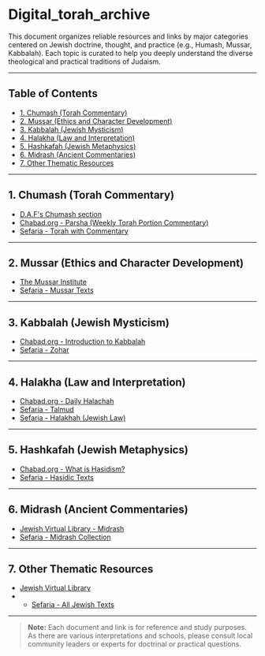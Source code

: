 # Digital_torah_archive

This document organizes reliable resources and links by major categories centered on Jewish doctrine, thought, and practice (e.g., Humash, Mussar, Kabbalah). Each topic is curated to help you deeply understand the diverse theological and practical traditions of Judaism.

---

## Table of Contents

- [1. Chumash (Torah Commentary)](#1-humash-torah-commentary)
- [2. Mussar (Ethics and Character Development)](#2-mussar-ethics-and-character-development)
- [3. Kabbalah (Jewish Mysticism)](#3-kabbalah-jewish-mysticism)
- [4. Halakha (Law and Interpretation)](#4-halakha-law-and-interpretation)
- [5. Hashkafah (Jewish Metaphysics)](#5-hashkafah-jewish-metaphysics)
- [6. Midrash (Ancient Commentaries)](#6-midrash-ancient-commentaries)
- [7. Other Thematic Resources](#7-other-thematic-resources)

---

## 1. Chumash (Torah Commentary)

- [D.A.F's Chumash section](https://www.dafyomi.co.il/chumash/chumash_picker.php)
- [Chabad.org - Parsha (Weekly Torah Portion Commentary)](https://www.chabad.org/parshah/default_cdo/jewish/Torah-Portion.htm)
- [Sefaria - Torah with Commentary](https://www.sefaria.org/texts/Tanakh/Torah)


---

## 2. Mussar (Ethics and Character Development)

- [The Mussar Institute](https://mussarinstitute.org/)
- [Sefaria - Mussar Texts](https://www.sefaria.org/topics/mussar)


---

## 3. Kabbalah (Jewish Mysticism)


- [Chabad.org - Introduction to Kabbalah](https://www.chabad.org/library/article_cdo/aid/361902/jewish/What-Is-Kabbalah.htm)
- [Sefaria - Zohar](https://www.sefaria.org/texts/Zohar)

---

## 4. Halakha (Law and Interpretation)


- [Chabad.org - Daily Halachah](https://www.chabad.org/library/article_cdo/aid/812333/jewish/Daily-Halachah.htm)
- [Sefaria - Talmud](https://www.sefaria.org/texts/Talmud)
- [Sefaria - Halakhah (Jewish Law)](https://www.sefaria.org/topics/halakhah)

---

## 5.  Hashkafah (Jewish Metaphysics)

- [Chabad.org - What is Hasidism?](https://www.chabad.org/library/article_cdo/aid/335849/jewish/What-Is-Chassidism.htm)
- [Sefaria - Hasidic Texts](https://www.sefaria.org/topics/hasidism)

---

## 6. Midrash (Ancient Commentaries)

- [Jewish Virtual Library - Midrash](https://www.jewishvirtuallibrary.org/midrash)
- [Sefaria - Midrash Collection](https://www.sefaria.org/texts/Midrash)

---

## 7. Other Thematic Resources

- [Jewish Virtual Library](https://www.jewishvirtuallibrary.org/)
- - [Sefaria - All Jewish Texts](https://www.sefaria.org/texts)

---

> **Note:** Each document and link is for reference and study purposes. As there are various interpretations and schools, please consult local community leaders or experts for doctrinal or practical questions.
